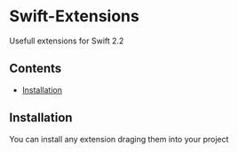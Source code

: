 # Swift-Extensions
Usefull extensions for Swift 2.2

## Contents

- [Installation](#installation)

## Installation

You can install any extension draging them into your project
